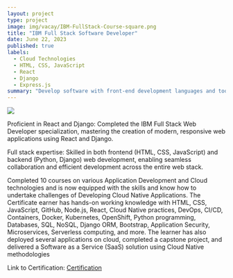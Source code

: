 ```yaml
---
layout: project
type: project
image: img/vacay/IBM-FullStack-Course-square.png
title: "IBM Full Stack Software Developer"
date: June 22, 2023
published: true
labels:
  - Cloud Technologies
  - HTML, CSS, JavaScript
  - React
  - Django
  - Express.js
summary: "Develop software with front-end development languages and tools such as HTML, CSS, JavaScript, React, and Bootstrap"
---
```


<img class="img-fluid" src="..img/vacay/ibm-fullstack-home-page.jpeg">

Proficient in React and Django: Completed the IBM Full Stack Web Developer specialization, mastering the creation of modern, responsive web applications using React and Django.

Full stack expertise: Skilled in both frontend (HTML, CSS, JavaScript) and backend (Python, Django) web development, enabling seamless collaboration and efficient development across the entire web stack.

Completed 10 courses on various Application Development and Cloud technologies and is
now equipped with the skills and know how to undertake challenges of
Developing Cloud Native Applications. The Certificate earner has
hands-on working knowledge with HTML, CSS, JavaScript, GitHub,
Node.js, React, Cloud Native practices, DevOps, CI/CD, Containers,
Docker, Kubernetes, OpenShift, Python programming, Databases, SQL,
NoSQL, Django ORM, Bootstrap, Application Security, Microservices,
Serverless computing, and more. The learner has also deployed
several applications on cloud, completed a capstone project, and
delivered a Software as a Service (SaaS) solution using Cloud Native
methodologies
 
Link to Certification: <a href="https://www.coursera.org/account/accomplishments/specialization/certificate/84CUYSJZEQBH">Certification</a>
